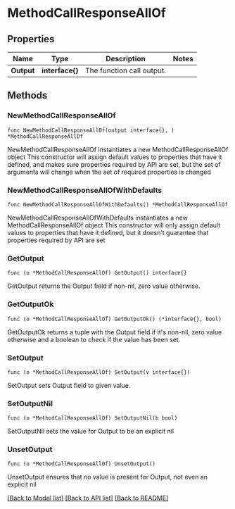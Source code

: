 # MethodCallResponseAllOf

## Properties

Name | Type | Description | Notes
------------ | ------------- | ------------- | -------------
**Output** | **interface{}** | The function call output. | 

## Methods

### NewMethodCallResponseAllOf

`func NewMethodCallResponseAllOf(output interface{}, ) *MethodCallResponseAllOf`

NewMethodCallResponseAllOf instantiates a new MethodCallResponseAllOf object
This constructor will assign default values to properties that have it defined,
and makes sure properties required by API are set, but the set of arguments
will change when the set of required properties is changed

### NewMethodCallResponseAllOfWithDefaults

`func NewMethodCallResponseAllOfWithDefaults() *MethodCallResponseAllOf`

NewMethodCallResponseAllOfWithDefaults instantiates a new MethodCallResponseAllOf object
This constructor will only assign default values to properties that have it defined,
but it doesn't guarantee that properties required by API are set

### GetOutput

`func (o *MethodCallResponseAllOf) GetOutput() interface{}`

GetOutput returns the Output field if non-nil, zero value otherwise.

### GetOutputOk

`func (o *MethodCallResponseAllOf) GetOutputOk() (*interface{}, bool)`

GetOutputOk returns a tuple with the Output field if it's non-nil, zero value otherwise
and a boolean to check if the value has been set.

### SetOutput

`func (o *MethodCallResponseAllOf) SetOutput(v interface{})`

SetOutput sets Output field to given value.


### SetOutputNil

`func (o *MethodCallResponseAllOf) SetOutputNil(b bool)`

 SetOutputNil sets the value for Output to be an explicit nil

### UnsetOutput
`func (o *MethodCallResponseAllOf) UnsetOutput()`

UnsetOutput ensures that no value is present for Output, not even an explicit nil

[[Back to Model list]](../README.md#documentation-for-models) [[Back to API list]](../README.md#documentation-for-api-endpoints) [[Back to README]](../README.md)


